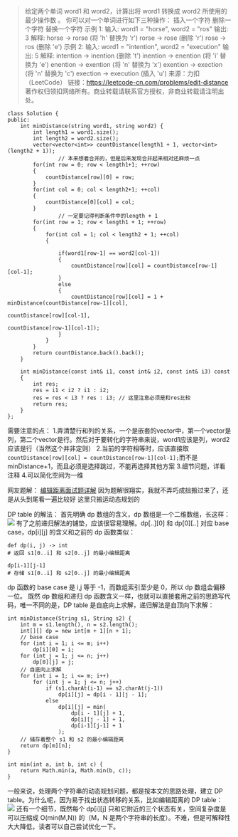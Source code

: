 > 给定两个单词 word1 和 word2，计算出将 word1 转换成 word2 所使用的最少操作数 。
你可以对一个单词进行如下三种操作：
插入一个字符
删除一个字符
替换一个字符
示例 1:
输入: word1 = "horse", word2 = "ros"
输出: 3
解释: 
horse -> rorse (将 'h' 替换为 'r')
rorse -> rose (删除 'r')
rose -> ros (删除 'e')
示例 2:
输入: word1 = "intention", word2 = "execution"
输出: 5
解释: 
intention -> inention (删除 't')
inention -> enention (将 'i' 替换为 'e')
enention -> exention (将 'n' 替换为 'x')
exention -> exection (将 'n' 替换为 'c')
exection -> execution (插入 'u')
来源：力扣（LeetCode）
链接：https://leetcode-cn.com/problems/edit-distance
著作权归领扣网络所有。商业转载请联系官方授权，非商业转载请注明出处。

```
class Solution {
public:
    int minDistance(string word1, string word2) {
        int length1 = word1.size();
        int length2 = word2.size();
        vector<vector<int>> countDistance(length1 + 1, vector<int>(length2 + 1));
				// 本来想着合并的，但是后来发现合并起来相对还麻烦一点
        for(int row = 0; row < length1+1; ++row)
        { 
            countDistance[row][0] = row;
        }
        for(int col = 0; col < length2+1; ++col)
        { 
            countDistance[0][col] = col;
        }
				// 一定要记得判断条件中的length + 1
        for(int row = 1; row < length1 + 1; ++row)
        {
            for(int col = 1; col < length2 + 1; ++col)
            {
                
                if(word1[row-1] == word2[col-1])
                {
                    countDistance[row][col] = countDistance[row-1][col-1];
                }
                else
                {
                    countDistance[row][col] = 1 + minDistance(countDistance[row-1][col], 
                                                              countDistance[row][col-1], 
                                                              countDistance[row-1][col-1]);
                }
            }
        }
        return countDistance.back().back();
    }
    
    int minDistance(const int& i1, const int& i2, const int& i3) const
    {
        int res;
        res = i1 < i2 ? i1 : i2;
        res = res < i3 ? res : i3; // 这里注意必须是和res比较
        return res;    
    }
};
```

需要注意的点：
1.弄清楚行和列的关系，一个是嵌套的vector中，第一个vector是列，第二个vector是行。然后对于要转化的字符串来说，word1应该是列，word2应该是行（当然这个并非定则）
2.当前的字符相等时，应该直接取` countDistance[row][col] = countDistance[row-1][col-1];`而不是minDistance+1，而且必须是选择跳过，不能再选择其他方案
3.细节问题，详看注释
4.可以简化空间为一维

网友题解：
[编辑距离面试题详解](https://leetcode-cn.com/problems/edit-distance/solution/bian-ji-ju-chi-mian-shi-ti-xiang-jie-by-labuladong/)
因为题解很翔实，我就不弄巧成拙搬过来了，还是从头到尾看一遍比较好
这里只搬运动态规划的

DP table 的解法：
首先明确 dp 数组的含义，dp 数组是一个二维数组，长这样：
![](file:///Users/lixin/Documents/Gridea/post-images/1583464478285.png)
有了之前递归解法的铺垫，应该很容易理解。dp[..][0] 和 dp[0][..] 对应 base case，dp[i][j] 的含义和之前的 dp 函数类似：
```
def dp(i, j) -> int
# 返回 s1[0..i] 和 s2[0..j] 的最小编辑距离

dp[i-1][j-1]
# 存储 s1[0..i] 和 s2[0..j] 的最小编辑距离
```
dp 函数的 base case 是 i,j 等于 -1，而数组索引至少是 0，所以 dp 数组会偏移一位。
既然 dp 数组和递归 dp 函数含义一样，也就可以直接套用之前的思路写代码，唯一不同的是，DP table 是自底向上求解，递归解法是自顶向下求解：
```
int minDistance(String s1, String s2) {
    int m = s1.length(), n = s2.length();
    int[][] dp = new int[m + 1][n + 1];
    // base case 
    for (int i = 1; i <= m; i++)
        dp[i][0] = i;
    for (int j = 1; j <= n; j++)
        dp[0][j] = j;
    // 自底向上求解
    for (int i = 1; i <= m; i++)
        for (int j = 1; j <= n; j++)
            if (s1.charAt(i-1) == s2.charAt(j-1))
                dp[i][j] = dp[i - 1][j - 1];
            else               
                dp[i][j] = min(
                    dp[i - 1][j] + 1,
                    dp[i][j - 1] + 1,
                    dp[i-1][j-1] + 1
                );
    // 储存着整个 s1 和 s2 的最小编辑距离
    return dp[m][n];
}

int min(int a, int b, int c) {
    return Math.min(a, Math.min(b, c));
}
```

一般来说，处理两个字符串的动态规划问题，都是按本文的思路处理，建立 DP table。为什么呢，因为易于找出状态转移的关系，比如编辑距离的 DP table：
![](file:///Users/lixin/Documents/Gridea/post-images/1583464576792.png)
还有一个细节，既然每个 dp[i][j] 只和它附近的三个状态有关，空间复杂度是可以压缩成 O(min(M,N)) 的（M，N 是两个字符串的长度）。不难，但是可解释性大大降低，读者可以自己尝试优化一下。
